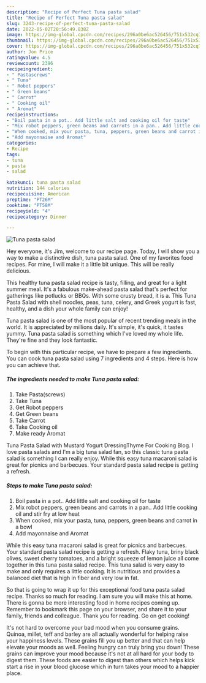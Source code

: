 ```yaml
---
description: "Recipe of Perfect Tuna pasta salad"
title: "Recipe of Perfect Tuna pasta salad"
slug: 3243-recipe-of-perfect-tuna-pasta-salad
date: 2022-05-02T20:56:49.838Z
image: https://img-global.cpcdn.com/recipes/296a0be6ac526456/751x532cq70/tuna-pasta-salad-recipe-main-photo.jpg
thumbnail: https://img-global.cpcdn.com/recipes/296a0be6ac526456/751x532cq70/tuna-pasta-salad-recipe-main-photo.jpg
cover: https://img-global.cpcdn.com/recipes/296a0be6ac526456/751x532cq70/tuna-pasta-salad-recipe-main-photo.jpg
author: Jon Price
ratingvalue: 4.5
reviewcount: 2396
recipeingredient:
- " Pastascrews"
- " Tuna"
- " Robot peppers"
- " Green beans"
- " Carrot"
- " Cooking oil"
- " Aromat"
recipeinstructions:
- "Boil pasta in a pot.. Add little salt and cooking oil for taste"
- "Mix robot peppers, green beans and carrots in a pan.. Add little cooking oil and stir fry at low heat"
- "When cooked, mix your pasta, tuna, peppers, green beans and carrot in a bowl"
- "Add mayonnaise and Aromat"
categories:
- Recipe
tags:
- tuna
- pasta
- salad

katakunci: tuna pasta salad 
nutrition: 144 calories
recipecuisine: American
preptime: "PT26M"
cooktime: "PT58M"
recipeyield: "4"
recipecategory: Dinner

---
```



![Tuna pasta salad](https://img-global.cpcdn.com/recipes/296a0be6ac526456/751x532cq70/tuna-pasta-salad-recipe-main-photo.jpg)

Hey everyone, it's Jim, welcome to our recipe page. Today, I will show you a way to make a distinctive dish, tuna pasta salad. One of my favorites food recipes. For mine, I will make it a little bit unique. This will be really delicious.

This healthy tuna pasta salad recipe is tasty, filling, and great for a light summer meal. It&#39;s a fabulous make-ahead pasta salad that&#39;s perfect for gatherings like potlucks or BBQs. With some crusty bread, it is a. This Tuna Pasta Salad with shell noodles, peas, tuna, celery, and Greek yogurt is fast, healthy, and a dish your whole family can enjoy!

Tuna pasta salad is one of the most popular of recent trending meals in the world. It is appreciated by millions daily. It's simple, it's quick, it tastes yummy. Tuna pasta salad is something which I've loved my whole life. They're fine and they look fantastic.


To begin with this particular recipe, we have to prepare a few ingredients. You can cook tuna pasta salad using 7 ingredients and 4 steps. Here is how you can achieve that.

<!--inarticleads1-->

##### The ingredients needed to make Tuna pasta salad:

1. Take  Pasta(screws)
1. Take  Tuna
1. Get  Robot peppers
1. Get  Green beans
1. Take  Carrot
1. Take  Cooking oil
1. Make ready  Aromat


Tuna Pasta Salad with Mustard Yogurt DressingThyme For Cooking Blog. I love pasta salads and I&#39;m a big tuna salad fan, so this classic tuna pasta salad is something I can really enjoy. While this easy tuna macaroni salad is great for picnics and barbecues. Your standard pasta salad recipe is getting a refresh. 

<!--inarticleads2-->

##### Steps to make Tuna pasta salad:

1. Boil pasta in a pot.. Add little salt and cooking oil for taste
1. Mix robot peppers, green beans and carrots in a pan.. Add little cooking oil and stir fry at low heat
1. When cooked, mix your pasta, tuna, peppers, green beans and carrot in a bowl
1. Add mayonnaise and Aromat


While this easy tuna macaroni salad is great for picnics and barbecues. Your standard pasta salad recipe is getting a refresh. Flaky tuna, briny black olives, sweet cherry tomatoes, and a bright squeeze of lemon juice all come together in this tuna pasta salad recipe. This tuna salad is very easy to make and only requires a little cooking. It is nutritious and provides a balanced diet that is high in fiber and very low in fat. 

So that is going to wrap it up for this exceptional food tuna pasta salad recipe. Thanks so much for reading. I am sure you will make this at home. There is gonna be more interesting food in home recipes coming up. Remember to bookmark this page on your browser, and share it to your family, friends and colleague. Thank you for reading. Go on get cooking!

It's not hard to overcome your bad mood when you consume grains. Quinoa, millet, teff and barley are all actually wonderful for helping raise your happiness levels. These grains fill you up better and that can help elevate your moods as well. Feeling hungry can truly bring you down! These grains can improve your mood because it's not at all hard for your body to digest them. These foods are easier to digest than others which helps kick start a rise in your blood glucose which in turn takes your mood to a happier place.

